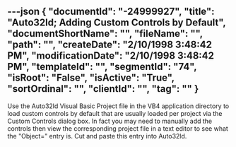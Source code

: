 ---json
{
  "documentId": "-24999927",
  "title": "Auto32ld; Adding Custom Controls by Default",
  "documentShortName": "",
  "fileName": "",
  "path": "",
  "createDate": "2/10/1998 3:48:42 PM",
  "modificationDate": "2/10/1998 3:48:42 PM",
  "templateId": "",
  "segmentId": "74",
  "isRoot": "False",
  "isActive": "True",
  "sortOrdinal": "",
  "clientId": "",
  "tag": ""
}
---

Use the Auto32ld Visual Basic Project file in the VB4 application directory to load custom controls by default that are usually loaded per project via the Custom Controls dialog box. In fact you may need to manually add the controls then view the corresponding project file in a text editor to see what the &quot;Object=&quot; entry is. Cut and paste this entry into Auto32ld.
